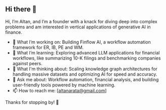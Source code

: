 ## Hi there 👋

Hi, I’m Altan, and I’m a founder with a knack for diving deep into complex problems and am interested in vertical applications of generative AI in finance.
 
- 🔭 What I’m working on: Building Finflow AI, a workflow automation framework for ER, IB, PE and WM. 
- 🌱 What I’m learning: Exploring advanced LLM applications for financial workflows, like summarizing 10-K filings and benchmarking companies against peers.
- 🤔 What I'm thinking about: Scaling knowledge graph architectures for handling massive datasets and optimizing AI for speed and accuracy.
- 💬 Ask me about: Workflow automation, financial analysis, and building user-friendly tools powered by machine learning.
- 📫 How to reach me: [altanarata@gmail.com]

Thanks for stopping by! 🚀
